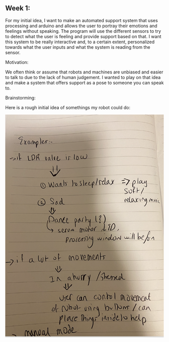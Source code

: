## Week 1: 

For my initial idea, I want to make an automated support system that uses processing and arduino and allows the user to portray their emotions and feelings without speaking. The program will use the different sensors to try to detect what the user is feeling and provide support based on that. I want this system to be really interactive and, to a certain extent, personalized towards what the user inputs and what the system is reading from the sensor. 

Motivation: 

We often think or assume that robots and machines are unbiased and easier to talk to due to the lack of human judgement. I wanted to play on that idea and make a system that offers support as a pose to someone you can speak to. 

Brainstorming: 

Here is a rough initial idea of somethings my robot could do: 

![](https://github.com/LiyanIbrahim/intro-to-IM/blob/master/finalProject/Screen%20Shot%202020-11-23%20at%206.02.33%20PM.png)
